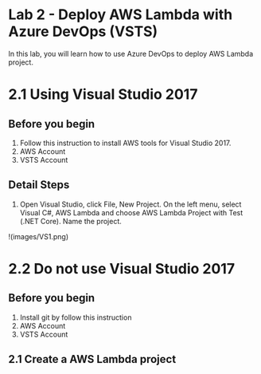 # Lab 2 - Deploy AWS Lambda with Azure DevOps (VSTS)

In this lab, you will learn how to use Azure DevOps to deploy AWS Lambda project.  

# 2.1 Using Visual Studio 2017 

## Before you begin
1. Follow this instruction to install AWS tools for Visual Studio 2017.
2. AWS Account
3. VSTS Account

## Detail Steps
1. Open Visual Studio, click File, New Project.  On the left menu, select Visual C#, AWS Lambda and choose AWS Lambda Project with Test (.NET Core). Name the project.

!(images/VS1.png)


# 2.2 Do not use Visual Studio 2017

## Before you begin
1. Install git by follow this instruction
2. AWS Account
3. VSTS Account

## 2.1 Create a AWS Lambda project



